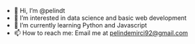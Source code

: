 - 👋 Hi, I’m @pelindt
- 👀 I’m interested in data science and basic web development
- 🌱 I’m currently learning Python and Javascript
- 📫 How to reach me: Email me at pelindemirci92@gmail.com

<!---
pelindt/pelindt is a ✨ special ✨ repository because its `README.md` (this file) appears on your GitHub profile.
You can click the Preview link to take a look at your changes.
--->
